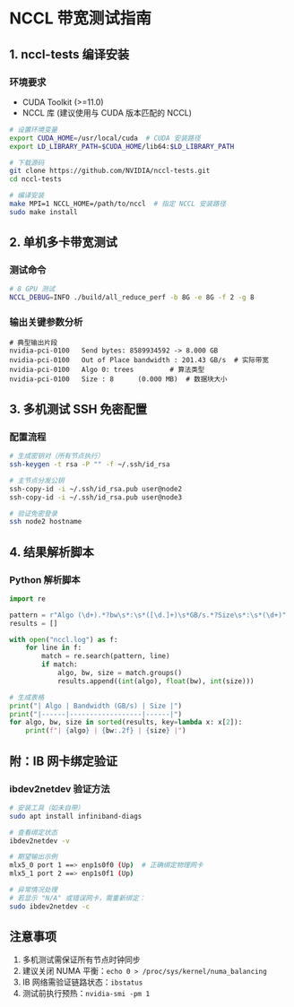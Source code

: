 # NCCL 带宽测试指南

## 1. nccl-tests 编译安装
### 环境要求
- CUDA Toolkit (>=11.0)
- NCCL 库 (建议使用与 CUDA 版本匹配的 NCCL)

```bash
# 设置环境变量
export CUDA_HOME=/usr/local/cuda  # CUDA 安装路径
export LD_LIBRARY_PATH=$CUDA_HOME/lib64:$LD_LIBRARY_PATH

# 下载源码
git clone https://github.com/NVIDIA/nccl-tests.git
cd nccl-tests

# 编译安装
make MPI=1 NCCL_HOME=/path/to/nccl  # 指定 NCCL 安装路径
sudo make install
```

## 2. 单机多卡带宽测试
### 测试命令
```bash
# 8 GPU 测试
NCCL_DEBUG=INFO ./build/all_reduce_perf -b 8G -e 8G -f 2 -g 8
```

### 输出关键参数分析
```log
# 典型输出片段
nvidia-pci-0100   Send bytes: 8589934592 -> 8.000 GB
nvidia-pci-0100   Out of Place bandwidth : 201.43 GB/s  # 实际带宽
nvidia-pci-0100   Algo 0: trees         # 算法类型
nvidia-pci-0100   Size : 8      (0.000 MB)  # 数据块大小
```

## 3. 多机测试 SSH 免密配置
### 配置流程
```bash
# 生成密钥对（所有节点执行）
ssh-keygen -t rsa -P "" -f ~/.ssh/id_rsa

# 主节点分发公钥
ssh-copy-id -i ~/.ssh/id_rsa.pub user@node2
ssh-copy-id -i ~/.ssh/id_rsa.pub user@node3

# 验证免密登录
ssh node2 hostname
```

## 4. 结果解析脚本
### Python 解析脚本
```python
import re

pattern = r"Algo (\d+).*?bw\s*:\s*([\d.]+)\s*GB/s.*?Size\s*:\s*(\d+)"
results = []

with open("nccl.log") as f:
    for line in f:
        match = re.search(pattern, line)
        if match:
            algo, bw, size = match.groups()
            results.append((int(algo), float(bw), int(size)))

# 生成表格
print("| Algo | Bandwidth (GB/s) | Size |")
print("|------|------------------|------|")
for algo, bw, size in sorted(results, key=lambda x: x[2]):
    print(f"| {algo} | {bw:.2f} | {size} |")
```

## 附：IB 网卡绑定验证
### ibdev2netdev 验证方法
```bash
# 安装工具（如未自带）
sudo apt install infiniband-diags

# 查看绑定状态
ibdev2netdev -v

# 期望输出示例
mlx5_0 port 1 ==> enp1s0f0 (Up)  # 正确绑定物理网卡
mlx5_1 port 2 ==> enp1s0f1 (Up)

# 异常情况处理
# 若显示 "N/A" 或错误网卡，需重新绑定：
sudo ibdev2netdev -c
```

## 注意事项
1. 多机测试需保证所有节点时钟同步
2. 建议关闭 NUMA 平衡：`echo 0 > /proc/sys/kernel/numa_balancing`
3. IB 网络需验证链路状态：`ibstatus`
4. 测试前执行预热：`nvidia-smi -pm 1`
